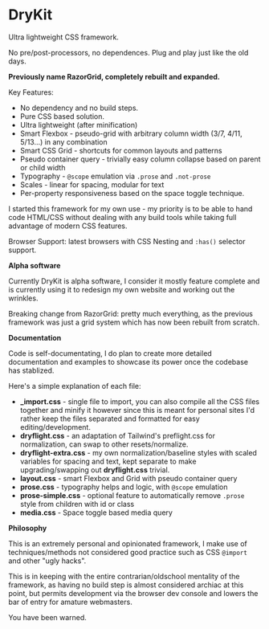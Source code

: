 # DryKit
Ultra lightweight CSS framework.

No pre/post-processors, no dependences. Plug and play just like the old days.

**Previously name RazorGrid, completely rebuilt and expanded.**

Key Features:

  - No dependency and no build steps.
  - Pure CSS based solution.
  - Ultra lightweight (after minification)
  - Smart Flexbox - pseudo-grid with arbitrary column width (3/7, 4/11, 5/13...) in any combination
  - Smart CSS Grid - shortcuts for common layouts and patterns
  - Pseudo container query - trivially easy column collapse based on parent or child width
  - Typography - `@scope` emulation via `.prose` and `.not-prose`
  - Scales - linear for spacing, modular for text 
  - Per-property responsiveness based on the space toggle technique. 

I started this framework for my own use - my priority is to be able to hand code HTML/CSS without dealing with any build tools while taking full advantage of modern CSS features.

Browser Support: latest browsers with CSS Nesting and `:has()` selector support.

**Alpha software**

Currently DryKit is alpha software, I consider it mostly feature complete and is currently using it to redesign my own website and working out the wrinkles.

Breaking change from RazorGrid: pretty much everything, as the previous framework was just a grid system which has now been rebuilt from scratch.
 
**Documentation**

Code is self-documentating, I do plan to create more detailed documentation and examples to showcase its power once the codebase has stablized.

Here's a simple explanation of each file:

 - **_import.css** - single file to import, you can also compile all the CSS files together and minify it however since this is meant for personal sites I'd rather keep the files separated and formatted for easy editing/development.
 - **dryflight.css** - an adaptation of Tailwind's preflight.css for normalization, can swap to other resets/normalize.
 - **dryflight-extra.css** - my own normalization/baseline styles with scaled variables for spacing and text, kept separate to make upgrading/swapping out **dryflight.css** trivial.
 - **layout.css** - smart Flexbox and Grid with pseudo container query
 - **prose.css** - typography helps and logic, with `@scope` emulation
 - **prose-simple.css** - optional feature to automatically remove `.prose` style from children with id or class
 - **media.css** - Space toggle based media query

**Philosophy**

This is an extremely personal and opinionated framework, I make use of techniques/methods not considered good practice such as CSS `@import` and other "ugly hacks".

This is in keeping with the entire contrarian/oldschool mentality of the framework, as having no build step is almost considered archiac at this point, but permits development via the browser dev console and lowers the bar of entry for amature webmasters.

You have been warned.
